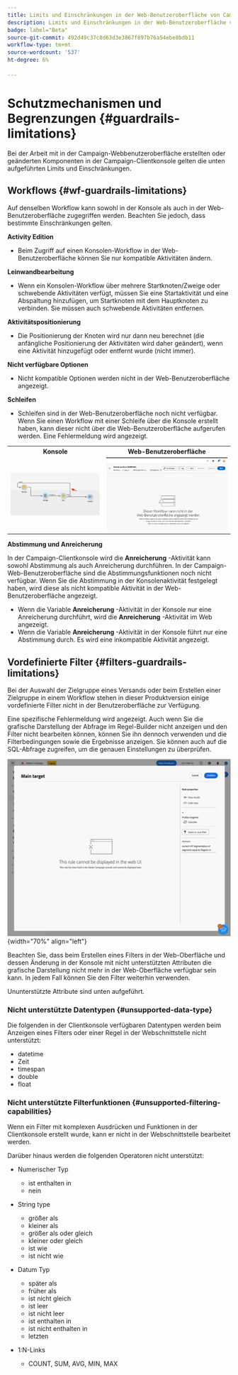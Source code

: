 ```yaml
---
title: Limits und Einschränkungen in der Web-Benutzeroberfläche von Campaign
description: Limits und Einschränkungen in der Web-Benutzeroberfläche von Campaign
badge: label="Beta"
source-git-commit: 492d49c37c8d63d3e3867f897b76a54ebe8bdb11
workflow-type: tm+mt
source-wordcount: '537'
ht-degree: 6%

---
```



# Schutzmechanismen und Begrenzungen {#guardrails-limitations}

Bei der Arbeit mit in der Campaign-Webbenutzeroberfläche erstellten oder geänderten Komponenten in der Campaign-Clientkonsole gelten die unten aufgeführten Limits und Einschränkungen.

## Workflows {#wf-guardrails-limitations}

Auf denselben Workflow kann sowohl in der Konsole als auch in der Web-Benutzeroberfläche zugegriffen werden. Beachten Sie jedoch, dass bestimmte Einschränkungen gelten.

**Activity Edition**

* Beim Zugriff auf einen Konsolen-Workflow in der Web-Benutzeroberfläche können Sie nur kompatible Aktivitäten ändern.

**Leinwandbearbeitung**

* Wenn ein Konsolen-Workflow über mehrere Startknoten/Zweige oder schwebende Aktivitäten verfügt, müssen Sie eine Startaktivität und eine Abspaltung hinzufügen, um Startknoten mit dem Hauptknoten zu verbinden. Sie müssen auch schwebende Aktivitäten entfernen.

**Aktivitätspositionierung**

* Die Positionierung der Knoten wird nur dann neu berechnet (die anfängliche Positionierung der Aktivitäten wird daher geändert), wenn eine Aktivität hinzugefügt oder entfernt wurde (nicht immer).

**Nicht verfügbare Optionen**

* Nicht kompatible Optionen werden nicht in der Web-Benutzeroberfläche angezeigt.

**Schleifen**

* Schleifen sind in der Web-Benutzeroberfläche noch nicht verfügbar. Wenn Sie einen Workflow mit einer Schleife über die Konsole erstellt haben, kann dieser nicht über die Web-Benutzeroberfläche aufgerufen werden. Eine Fehlermeldung wird angezeigt.

<table>
<tr>
<th>Konsole</th>
<th>Web-Benutzeroberfläche</th>
</tr>
<tr>
<td><img src="assets/limitations-loops-console.png"></td>
<td><img src="assets/limitations-loops-web.png"></td>
</tr>
</table>

**Abstimmung und Anreicherung**

In der Campaign-Clientkonsole wird die **Anreicherung** -Aktivität kann sowohl Abstimmung als auch Anreicherung durchführen. In der Campaign-Web-Benutzeroberfläche sind die Abstimmungsfunktionen noch nicht verfügbar. Wenn Sie die Abstimmung in der Konsolenaktivität festgelegt haben, wird diese als nicht kompatible Aktivität in der Web-Benutzeroberfläche angezeigt.

* Wenn die Variable **Anreicherung** -Aktivität in der Konsole nur eine Anreicherung durchführt, wird die **Anreicherung** -Aktivität im Web angezeigt.
* Wenn die Variable **Anreicherung** -Aktivität in der Konsole führt nur eine Abstimmung durch. Es wird eine inkompatible Aktivität angezeigt.

## Vordefinierte Filter {#filters-guardrails-limitations}

Bei der Auswahl der Zielgruppe eines Versands oder beim Erstellen einer Zielgruppe in einem Workflow stehen in dieser Produktversion einige vordefinierte Filter nicht in der Benutzeroberfläche zur Verfügung.

Eine spezifische Fehlermeldung wird angezeigt. Auch wenn Sie die grafische Darstellung der Abfrage im Regel-Builder nicht anzeigen und den Filter nicht bearbeiten können, können Sie ihn dennoch verwenden und die Filterbedingungen sowie die Ergebnisse anzeigen. Sie können auch auf die SQL-Abfrage zugreifen, um die genauen Einstellungen zu überprüfen.

![](assets/filter-unavailable.png){width="70%" align="left"}


Beachten Sie, dass beim Erstellen eines Filters in der Web-Oberfläche und dessen Änderung in der Konsole mit nicht unterstützten Attributen die grafische Darstellung nicht mehr in der Web-Oberfläche verfügbar sein kann. In jedem Fall können Sie den Filter weiterhin verwenden.

Ununterstützte Attribute sind unten aufgeführt.

### Nicht unterstützte Datentypen {#unsupported-data-type}

Die folgenden in der Clientkonsole verfügbaren Datentypen werden beim Anzeigen eines Filters oder einer Regel in der Webschnittstelle nicht unterstützt:

* datetime
* Zeit
* timespan
* double
* float

### Nicht unterstützte Filterfunktionen {#unsupported-filtering-capabilities}

Wenn ein Filter mit komplexen Ausdrücken und Funktionen in der Clientkonsole erstellt wurde, kann er nicht in der Webschnittstelle bearbeitet werden.

Darüber hinaus werden die folgenden Operatoren nicht unterstützt:

* Numerischer Typ
   * ist enthalten in
   * nein

* String type
   * größer als
   * kleiner als
   * größer als oder gleich
   * kleiner oder gleich
   * ist wie
   * ist nicht wie

* Datum Typ
   * später als
   * früher als
   * ist nicht gleich
   * ist leer
   * ist nicht leer
   * ist enthalten in
   * ist nicht enthalten in
   * letzten

* 1:N-Links
   * COUNT, SUM, AVG, MIN, MAX